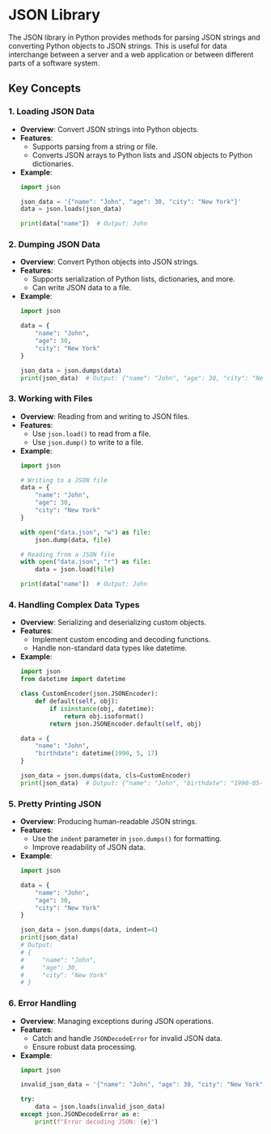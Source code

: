 # JSON Library

The JSON library in Python provides methods for parsing JSON strings and converting Python objects to JSON strings. This is useful for data interchange between a server and a web application or between different parts of a software system.

## Key Concepts

### 1. **Loading JSON Data**

- **Overview**: Convert JSON strings into Python objects.
- **Features**:
  - Supports parsing from a string or file.
  - Converts JSON arrays to Python lists and JSON objects to Python dictionaries.
- **Example**:
  ```python
  import json

  json_data = '{"name": "John", "age": 30, "city": "New York"}'
  data = json.loads(json_data)

  print(data["name"])  # Output: John
  ```

### 2. **Dumping JSON Data**

- **Overview**: Convert Python objects into JSON strings.
- **Features**:
  - Supports serialization of Python lists, dictionaries, and more.
  - Can write JSON data to a file.
- **Example**:
  ```python
  import json

  data = {
      "name": "John",
      "age": 30,
      "city": "New York"
  }

  json_data = json.dumps(data)
  print(json_data)  # Output: {"name": "John", "age": 30, "city": "New York"}
  ```

### 3. **Working with Files**

- **Overview**: Reading from and writing to JSON files.
- **Features**:
  - Use `json.load()` to read from a file.
  - Use `json.dump()` to write to a file.
- **Example**:
  ```python
  import json

  # Writing to a JSON file
  data = {
      "name": "John",
      "age": 30,
      "city": "New York"
  }

  with open("data.json", "w") as file:
      json.dump(data, file)

  # Reading from a JSON file
  with open("data.json", "r") as file:
      data = json.load(file)

  print(data["name"])  # Output: John
  ```

### 4. **Handling Complex Data Types**

- **Overview**: Serializing and deserializing custom objects.
- **Features**:
  - Implement custom encoding and decoding functions.
  - Handle non-standard data types like datetime.
- **Example**:
  ```python
  import json
  from datetime import datetime

  class CustomEncoder(json.JSONEncoder):
      def default(self, obj):
          if isinstance(obj, datetime):
              return obj.isoformat()
          return json.JSONEncoder.default(self, obj)

  data = {
      "name": "John",
      "birthdate": datetime(1990, 5, 17)
  }

  json_data = json.dumps(data, cls=CustomEncoder)
  print(json_data)  # Output: {"name": "John", "birthdate": "1990-05-17T00:00:00"}
  ```

### 5. **Pretty Printing JSON**

- **Overview**: Producing human-readable JSON strings.
- **Features**:
  - Use the `indent` parameter in `json.dumps()` for formatting.
  - Improve readability of JSON data.
- **Example**:
  ```python
  import json

  data = {
      "name": "John",
      "age": 30,
      "city": "New York"
  }

  json_data = json.dumps(data, indent=4)
  print(json_data)
  # Output:
  # {
  #     "name": "John",
  #     "age": 30,
  #     "city": "New York"
  # }
  ```

### 6. **Error Handling**

- **Overview**: Managing exceptions during JSON operations.
- **Features**:
  - Catch and handle `JSONDecodeError` for invalid JSON data.
  - Ensure robust data processing.
- **Example**:
  ```python
  import json

  invalid_json_data = '{"name": "John", "age": 30, "city": "New York"'

  try:
      data = json.loads(invalid_json_data)
  except json.JSONDecodeError as e:
      print(f"Error decoding JSON: {e}")
  ```
